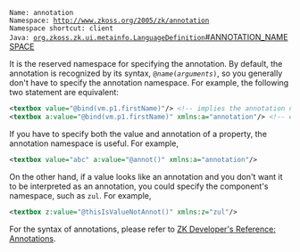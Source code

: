 `Name: annotation`  
`Namespace: `[`http://www.zkoss.org/2005/zk/annotation`](http://www.zkoss.org/2005/zk/annotation)  
`Namespace shortcut: client`  
`Java: `[`org.zkoss.zk.ui.metainfo.LanguageDefinition`#ANNOTATION_NAMESPACE](https://www.zkoss.org/javadoc/latest/zk/`org/zkoss/zk/ui/metainfo/LanguageDefinition`.html#ANNOTATION_NAMESPACE)

It is the reserved namespace for specifying the annotation. By default,
the annotation is recognized by its syntax,
`@`*`name`*`(`*`arguments`*`)`, so you generally don't have to specify
the annotation namespace. For example, the following two statement are
equivalent:

```xml
<textbox value="@bind(vm.p1.firstName)"/> <!-- implies the annotation name space -->
<textbox a:value="@bind(vm.p1.firstName)" xmlns:a="annotation"/> <!-- equivalent to the above -->
```

If you have to specify both the value and annotation of a property, the
annotation namespace is useful. For example,

```xml
<textbox value="abc" a:value="@annot()" xmlns:a="annotation"/>
```

On the other hand, if a value looks like an annotation and you don't
want it to be interpreted as an annotation, you could specify the
component's namespace, such as `zul`. For example,

```xml
<textbox z:value="@thisIsValueNotAnnot()" xmlns:z="zul"/>
```

For the syntax of annotations, please refer to [ZK Developer's Reference: Annotations]({{site.baseurl}}/zk_dev_ref/annotations).


